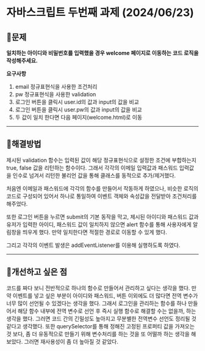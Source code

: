 # 자바스크립트 두번째 과제 (2024/06/23)

## 📄문제
**일치하는 아이디와 비밀번호를 입력했을 경우 welcome 페이지로 이동하는 코드 로직을 작성해주세요.**

**요구사항**
1. email 정규표현식을 사용한 조건처리
2. pw 정규표현식을 사용한 validation
3. 로그인 버튼을 클릭시 user.id의 값과 input의 값을 비교
4. 로그인 버튼을 클릭시 user.pw의 값과 input의 값을 비교
5. 두 값이 일치 한다면 다음 페이지(welcome.html)로 이동
   
---
## 📝해결방법
제시된 validation 함수는 입력된 값이 해당 정규표현식으로 설정한 조건에 부합하는지 true, false 값을 리턴하는 함수이다. 그래서 각각의 이메일 입력값과 패스워드 입력값을 인수로 넘겨서 리턴한 불리언 값을 통해 클래스를 동적으로 추가/제거했다.

처음엔 이메일과 패스워드에 각각의 함수를 만들어서 작동하게 하였으나, 비슷한 로직의 코드로 구성되어 있어서 하나로 통일하여 이벤트 객체와 속성값을 전달받아 조건처리를 해주었다.

또한 로그인 버튼을 누르면 submit의 기본 동작을 막고, 제시된 아이디와 패스워드 값과 유저가 입력한 아이디, 패스워드 값이 일치하지 않으면 alert 함수를 통해 사용자에게 알림창을 띄우게 했다. 만약 일치한다면 적절한 경로로 이동할 수 있게 했다.

그리고 각각의 이벤트 발생은 addEventListener를 이용해 실행하도록 하였다.

---
## 📝개선하고 싶은 점
코드를 짜다 보니 전반적으로 하나의 함수로 만들어서 관리하고 싶다는 생각을 했다.
만약 이벤트를 넣고 싶은 부분이 아이디와 패스워드, 버튼 이외에도 더 많다면 전역 변수가 너무 많이 선언될 수 있겠다는 생각을 했다. 그래서 로그인을 관리하는 함수를 하나 만들어서 해당 함수 내부에 전역 변수로 선언 후 즉시 실행 함수로 해결할 수는 없을까, 하는 생각을 했다. 그러면 코드 간의 긴밀성도 높아지고 무분별한 전역변수 선언도 정리될 것 같다고 생각했다.
또한 querySelector를 통해 정해진 고정된 프로퍼티 값을 가져오는 것 보다, 좀 더 유동적으로 만들기 위해 변수처리를 하는 것을 또 어떨까 하는 생각을 해보았다. 그러면 재사용성이 좀 더 높아질 것 같았다. 
